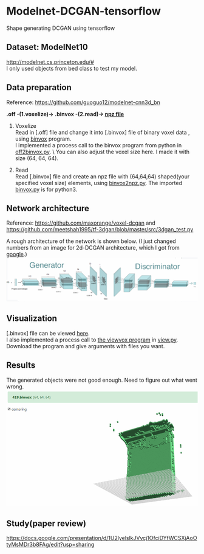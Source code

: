 # Modelnet-DCGAN-tensorflow
Shape generating DCGAN using tensorflow

## Dataset: ModelNet10 
http://modelnet.cs.princeton.edu/# \
I only used objects from bed class to test my model.

## Data preparation 
Reference: https://github.com/guoguo12/modelnet-cnn3d_bn

**.off -(1.voxelize)-> .binvox -(2.read)-> [npz file](modelnet10_bed.npz)**

1. Voxelize \
Read in [.off] file and change it into [.binvox] file of binary voxel data , using [binvox](http://www.patrickmin.com/binvox/) program. \
I implemented a process call to the binvox program from python in [off2binvox.py](off2binvox.py). \ 
You can also adjust the voxel size here. I made it with size (64, 64, 64).

2. Read \
Read [.binvox] file and create an npz file with (64,64,64) shaped(your specified voxel size) elements, using [binvox2npz.py](binvox2npz.py). The imported [binvox.py](binvox.py) is for python3.

## Network architecture
Reference: https://github.com/maxorange/voxel-dcgan and https://github.com/meetshah1995/tf-3dgan/blob/master/src/3dgan_test.py

A rough architecture of the network is shown below. (I just changed numbers from an image for 2d-DCGAN architecture, which I got from [google](https://www.google.com/search?q=dcgan+architecture&newwindow=1&safe=strict&rlz=1C1NHXL_koKR759KR759&source=lnms&tbm=isch&sa=X&ved=0ahUKEwitrp2cv67iAhVKG6YKHTYtCMsQ_AUIDigB&biw=1555&bih=864#imgrc=UFVwctxHReG4gM:).)
![Overview](img_network.PNG)

## Visualization
[.binvox] file can be viewed [here](https://github.com/raahii/simple_voxel_viewer). \
I also implemented a process call to [the viewvox program](http://www.patrickmin.com/viewvox/) in [view.py](view.py). Download the program and give arguments with files you want.

## Results
The generated objects were not good enough. Need to figure out what went wrong.\
![Overview](results/419.PNG)

## Study(paper review)
https://docs.google.com/presentation/d/1U2lyelslkJVvcj1OfciDYfWCSXjAoOtyMsMDr3b8FAg/edit?usp=sharing

